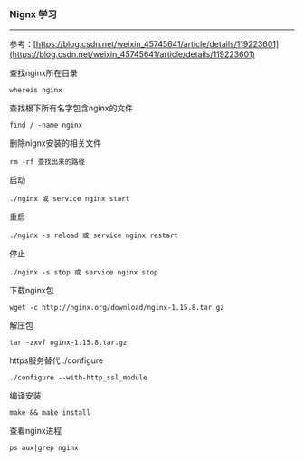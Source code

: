 ### Nignx 学习

---

参考：[https://blog.csdn.net/weixin_45745641/article/details/119223601](https://blog.csdn.net/weixin_45745641/article/details/119223601)

查找nginx所在目录

```nginx
whereis nginx
```

查找根下所有名字包含nginx的文件

```nginx
find / -name nginx
```

删除nignx安装的相关文件

```nginx
rm -rf 查找出来的路径
```

启动

```nginx
./nginx 或 service nginx start
```

重启

```nginx
./nginx -s reload 或 service nginx restart
```

停止

```nginx
./nginx -s stop 或 service nginx stop
```

下载nginx包

```nginx
wget -c http://nginx.org/download/nginx-1.15.8.tar.gz
```

解压包

```nginx
tar -zxvf nginx-1.15.8.tar.gz
```

https服务替代 ./configure

```nginx
./configure --with-http_ssl_module
```

编译安装

```nginx
make && make install
```

查看nginx进程

```nginx
ps aux|grep nginx
```

